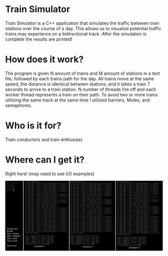 # Train Simulator
Train Simulator is a C++ application that simulates the traffic between train stations over the course of a day. This allows us to visualize potential traffic trains may experience on a bidirectional track. After the simulation is complete the results are printed!

# How does it work?
The program is given N amount of trains and M amount of stations in a text file; followed by each trains path for the day. All trains move at the same speed, the distance is identical between stations, and it takes a train T seconds to arrive to a train station. N number of threads fire off and each worker thread represents a train on their path. To avoid two or more trains utilizing the same track at the same time I utilized barriers, Mutex, and semaphores.

# Who is it for?
Train conductors and train enthusiast. 

# Where can I get it?
Right here! (may need to see I/O examples)

![Infographic](https://github.com/LukeAWeaver/Multi-threading-Train-Simulation/blob/master/output.png)
